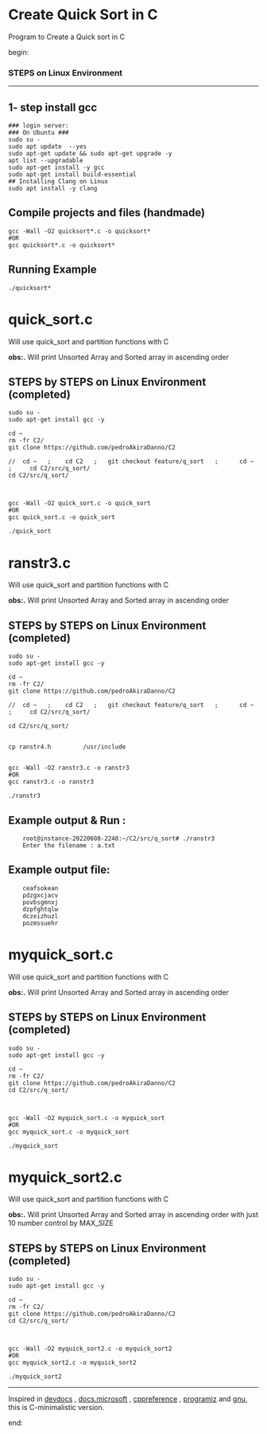# Create Quick Sort in C


Program to Create a Quick sort in C
 



begin:



### STEPS on Linux Environment 



---




## 1- step install gcc
	### login server: 
	### On Ubuntu ### 
	sudo su - 
	sudo apt update  --yes
	sudo apt-get update && sudo apt-get upgrade -y
	apt list --upgradable
    sudo apt-get install -y gcc
	sudo apt-get install build-essential	
	## Installing Clang on Linux
	sudo apt install -y clang 






## Compile projects and files (handmade)
	gcc -Wall -O2 quicksort*.c -o quicksort*
	#OR
	gcc quicksort*.c -o quicksort*    	




## Running Example
	./quicksort*   













# quick_sort.c
Will use quick_sort and partition functions  with C 

**obs:.** 
Will print Unsorted Array and Sorted array in ascending order




## STEPS by STEPS on Linux Environment (completed)
    sudo su - 
    sudo apt-get install gcc -y

    cd ~
    rm -fr C2/
    git clone https://github.com/pedroAkiraDanno/C2

	//  cd ~   ;   	cd C2 	; 	git checkout feature/q_sort   ;      cd ~  ;     cd C2/src/q_sort/
    cd C2/src/q_sort/



	gcc -Wall -O2 quick_sort.c -o quick_sort
	#OR
	gcc quick_sort.c -o quick_sort    

	./quick_sort   













# ranstr3.c
Will use quick_sort and partition functions  with C 

**obs:.** 
Will print Unsorted Array and Sorted array in ascending order




## STEPS by STEPS on Linux Environment (completed)
    sudo su - 
    sudo apt-get install gcc -y

    cd ~
    rm -fr C2/
    git clone https://github.com/pedroAkiraDanno/C2

	//  cd ~   ;   	cd C2 	; 	git checkout feature/q_sort   ;      cd ~  ;     cd C2/src/q_sort/
	
    cd C2/src/q_sort/


	cp ranstr4.h		 /usr/include


	gcc -Wall -O2 ranstr3.c -o ranstr3
	#OR
	gcc ranstr3.c -o ranstr3    

	./ranstr3   




## Example output & Run :

		root@instance-20220608-2248:~/C2/src/q_sort# ./ranstr3
		Enter the filename : a.txt





## Example output file:

		ceafsokean
		pdzgxcjacv
		povbsgmnxj
		dzpfghtqlw
		dczeizhuzl
		pozmssuehr









# myquick_sort.c
Will use quick_sort and partition functions  with C 

**obs:.** 
Will print Unsorted Array and Sorted array in ascending order




## STEPS by STEPS on Linux Environment (completed)
    sudo su - 
    sudo apt-get install gcc -y

    cd ~
    rm -fr C2/
    git clone https://github.com/pedroAkiraDanno/C2
	cd C2/src/q_sort/



	gcc -Wall -O2 myquick_sort.c -o myquick_sort
	#OR
	gcc myquick_sort.c -o myquick_sort    

	./myquick_sort   
















# myquick_sort2.c
Will use quick_sort and partition functions  with C 


**obs:.** 
Will print Unsorted Array and Sorted array in ascending order with just 10 number control by MAX_SIZE




## STEPS by STEPS on Linux Environment (completed)
    sudo su - 
    sudo apt-get install gcc -y

    cd ~
    rm -fr C2/
    git clone https://github.com/pedroAkiraDanno/C2
	cd C2/src/q_sort/



	gcc -Wall -O2 myquick_sort2.c -o myquick_sort2
	#OR
	gcc myquick_sort2.c -o myquick_sort2    

	./myquick_sort2   



















---
Inspired in [devdocs](https://devdocs.io/c/) , [docs.microsoft](https://docs.microsoft.com/en-us/cpp/c-language/?view=msvc-170) , [cppreference](https://en.cppreference.com/w/c/language) , [programiz](https://www.programiz.com/c-programming) and [gnu](https://www.gnu.org/software/gnu-c-manual/gnu-c-manual.html), this is C-minimalistic version.




end:
